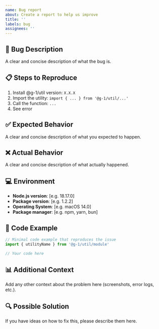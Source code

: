 ```yaml
---
name: Bug report
about: Create a report to help us improve
title: ''
labels: bug
assignees: ''
---
```


## 🐛 Bug Description
A clear and concise description of what the bug is.

## 📋 Steps to Reproduce
1. Install @g-1/util version: `X.X.X`
2. Import the utility: `import { ... } from '@g-1/util/...'`
3. Call the function: `...`
4. See error

## ✅ Expected Behavior
A clear and concise description of what you expected to happen.

## ❌ Actual Behavior
A clear and concise description of what actually happened.

## 💻 Environment
- **Node.js version**: [e.g. 18.17.0]
- **Package version**: [e.g. 1.2.2]
- **Operating System**: [e.g. macOS 14.0]
- **Package manager**: [e.g. npm, yarn, bun]

## 🔧 Code Example
```typescript
// Minimal code example that reproduces the issue
import { utilityName } from '@g-1/util/module'

// Your code here
```

## 📊 Additional Context
Add any other context about the problem here (screenshots, error logs, etc.).

## 🔍 Possible Solution
If you have ideas on how to fix this, please describe them here.